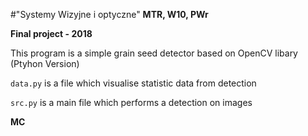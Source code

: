 #"Systemy Wizyjne i optyczne"
__MTR, W10, PWr__

__Final project - 2018__


This program is a simple grain seed detector based on OpenCV libary (Ptyhon Version)

`data.py` is a file which visualise statistic data from detection

`src.py` is a main file which performs a detection on images


__MC__
 

